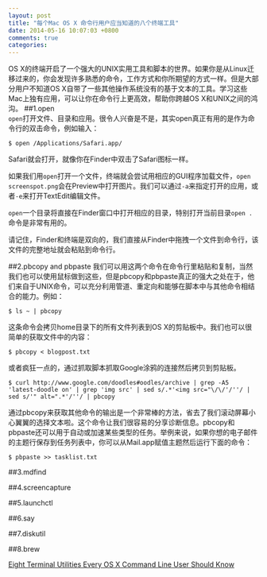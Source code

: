 ```yaml
---
layout: post
title: "每个Mac OS X 命令行用户应当知道的八个终端工具"
date: 2014-05-16 10:07:03 +0800
comments: true
categories: 
---
```

OS X的终端开启了一个强大的UNIX实用工具和脚本的世界。如果你是从Linux迁移过来的，你会发现许多熟悉的命令，工作方式和你所期望的方式一样。但是大部分用户不知道OS X自带了一些其他操作系统没有的基于文本的工具。学习这些Mac上独有应用，可以让你在命令行上更高效，帮助你跨越OS X和UNIX之间的鸿沟。
##1.open   
`open`打开文件、目录和应用。很令人兴奋是不是，其实open真正有用的是作为命令行的双击命令，例如输入：

```
$ open /Applications/Safari.app/
```
Safari就会打开，就像你在Finder中双击了Safari图标一样。

如果我们用`open`打开一个文件，终端就会尝试用相应的GUI程序加载文件，`open screenspot.png`会在Preview中打开图片。我们可以通过`-a`来指定打开的应用，或者`-e`来打开TextEdit编辑文件。

`open`一个目录将直接在Finder窗口中打开相应的目录，特别打开当前目录`open .`命令是非常有用的。

请记住，Finder和终端是双向的，我们直接从Finder中拖拽一个文件到命令行，该文件的完整地址就会粘贴到命令行。

##2.pbcopy and pbpaste
我们可以用这两个命令在命令行里粘贴和复制，当然我们也可以使用鼠标做到这些，但是pbcopy和pbpaste真正的强大之处在于，他们来自于UNIX命令，可以充分利用管道、重定向和能够在脚本中与其他命令相结合的能力。例如：

```
$ ls ~ | pbcopy
```
这条命令会拷贝home目录下的所有文件列表到OS X的剪贴板中。我们也可以很简单的获取文件中的内容：

```
$ pbcopy < blogpost.txt
```
或者疯狂一点的，通过抓取脚本抓取Google涂鸦的连接然后拷贝到剪贴板。

```
$ curl http://www.google.com/doodles#oodles/archive | grep -A5 'latest-doodle on' | grep 'img src' | sed s/.*'<img src="\/\/'/''/ | sed s/'" alt=".*'/''/ | pbcopy
```
通过pbcopy来获取其他命令的输出是一个非常棒的方法，省去了我们滚动屏幕小心翼翼的选择文本啦。这个命令让我们很容易的分享诊断信息。pbcopy和pbpaste还可以用于自动或加速某些类型的任务。举例来说，如果你想的电子邮件的主题行保存到任务列表中，你可以从Mail.app赋值主题然后运行下面的命令：

```
$ pbpaste >> tasklist.txt
```
##3.mdfind

##4.screencapture

##5.launchctl

##6.say

##7.diskutil

##8.brew


[Eight Terminal Utilities Every OS X Command Line User Should Know](http://www.mitchchn.me/2014/os-x-terminal/)


